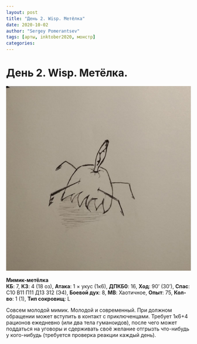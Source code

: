 ```yaml
---
layout: post
title: "День 2. Wisp. Метёлка"
date: 2020-10-02
author: "Sergey Pomerantsev"
tags: [арты, inktober2020, монстр]
categories:
---
```


# День 2. Wisp. Метёлка.

![](assets/images/_inktober20-2.jpg)

**Мимик-метёлка**  
**КБ**: 7, **КЗ**: 4 (18 оз), **Атака**: 1 × укус (1к6), **ДПКБ0**: 16, **Ход**: 90’ (30’), **Спас**: С10 В11 П11 Д13 З12 (Э4), **Боевой дух**: 8, **МВ**: Хаотичное, **Опыт**: 75, **Кол-во**: 1 (1), **Тип сокровищ**: L

Совсем молодой мимик. Молодой и современный. При должном обращении может вступить в контакт с приключенцами. Требует 1к6+4 рационов ежедневно (или два тела гуманоидов), после чего может поддаться на уговоры и сдерживать своё желание отгрызть что-нибудь у кого-нибудь (требуется проверка реакции каждый день).

